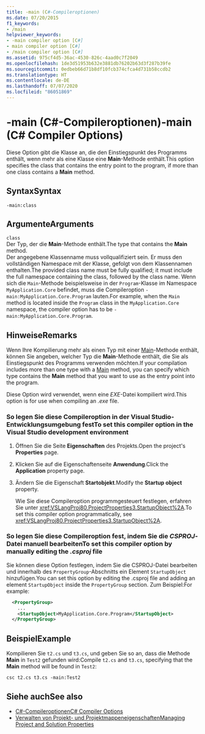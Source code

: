 ```yaml
---
title: -main (C#-Compileroptionen)
ms.date: 07/20/2015
f1_keywords:
- /main
helpviewer_keywords:
- -main compiler option [C#]
- main compiler option [C#]
- /main compiler option [C#]
ms.assetid: 975cf4d5-36ac-4530-826c-4aad0c7f2049
ms.openlocfilehash: 1de3d51953b632e3881db76202b63d3f287b39fe
ms.sourcegitcommit: 0edbeb66d71b8df10fcb374cfca4d731b58ccdb2
ms.translationtype: HT
ms.contentlocale: de-DE
ms.lasthandoff: 07/07/2020
ms.locfileid: "86051869"
---
```

# <a name="-main-c-compiler-options"></a><span data-ttu-id="1e064-102">-main (C#-Compileroptionen)</span><span class="sxs-lookup"><span data-stu-id="1e064-102">-main (C# Compiler Options)</span></span>

<span data-ttu-id="1e064-103">Diese Option gibt die Klasse an, die den Einstiegspunkt des Programms enthält, wenn mehr als eine Klasse eine **Main**-Methode enthält.</span><span class="sxs-lookup"><span data-stu-id="1e064-103">This option specifies the class that contains the entry point to the program, if more than one class contains a **Main** method.</span></span>

## <a name="syntax"></a><span data-ttu-id="1e064-104">Syntax</span><span class="sxs-lookup"><span data-stu-id="1e064-104">Syntax</span></span>

```console
-main:class
```

## <a name="arguments"></a><span data-ttu-id="1e064-105">Argumente</span><span class="sxs-lookup"><span data-stu-id="1e064-105">Arguments</span></span>
 `class`  
 <span data-ttu-id="1e064-106">Der Typ, der die **Main**-Methode enthält.</span><span class="sxs-lookup"><span data-stu-id="1e064-106">The type that contains the **Main** method.</span></span>  
 <span data-ttu-id="1e064-107">Der angegebene Klassenname muss vollqualifiziert sein. Er muss den vollständigen Namespace mit der Klasse, gefolgt von dem Klassennamen enthalten.</span><span class="sxs-lookup"><span data-stu-id="1e064-107">The provided class name must be fully qualified; it must include the full namespace containing the class, followed by the class name.</span></span> <span data-ttu-id="1e064-108">Wenn sich die `Main`-Methode beispielsweise in der `Program`-Klasse im Namespace `MyApplication.Core` befindet, muss die Compileroption `-main:MyApplication.Core.Program` lauten.</span><span class="sxs-lookup"><span data-stu-id="1e064-108">For example, when the `Main` method is located inside the `Program` class in the `MyApplication.Core` namespace, the compiler option has to be `-main:MyApplication.Core.Program`.</span></span>

## <a name="remarks"></a><span data-ttu-id="1e064-109">Hinweise</span><span class="sxs-lookup"><span data-stu-id="1e064-109">Remarks</span></span>

<span data-ttu-id="1e064-110">Wenn Ihre Kompilierung mehr als einen Typ mit einer [Main](../../programming-guide/main-and-command-args/index.md)-Methode enthält, können Sie angeben, welcher Typ die **Main**-Methode enthält, die Sie als Einstiegspunkt des Programms verwenden möchten.</span><span class="sxs-lookup"><span data-stu-id="1e064-110">If your compilation includes more than one type with a [Main](../../programming-guide/main-and-command-args/index.md) method, you can specify which type contains the **Main** method that you want to use as the entry point into the program.</span></span>

<span data-ttu-id="1e064-111">Diese Option wird verwendet, wenn eine *EXE*-Datei kompiliert wird.</span><span class="sxs-lookup"><span data-stu-id="1e064-111">This option is for use when compiling an *.exe* file.</span></span>

### <a name="to-set-this-compiler-option-in-the-visual-studio-development-environment"></a><span data-ttu-id="1e064-112">So legen Sie diese Compileroption in der Visual Studio-Entwicklungsumgebung fest</span><span class="sxs-lookup"><span data-stu-id="1e064-112">To set this compiler option in the Visual Studio development environment</span></span>

1. <span data-ttu-id="1e064-113">Öffnen Sie die Seite **Eigenschaften** des Projekts.</span><span class="sxs-lookup"><span data-stu-id="1e064-113">Open the project's **Properties** page.</span></span>

2. <span data-ttu-id="1e064-114">Klicken Sie auf die Eigenschaftenseite **Anwendung**.</span><span class="sxs-lookup"><span data-stu-id="1e064-114">Click the **Application** property page.</span></span>

3. <span data-ttu-id="1e064-115">Ändern Sie die Eigenschaft **Startobjekt**.</span><span class="sxs-lookup"><span data-stu-id="1e064-115">Modify the **Startup object** property.</span></span>

    <span data-ttu-id="1e064-116">Wie Sie diese Compileroption programmgesteuert festlegen, erfahren Sie unter <xref:VSLangProj80.ProjectProperties3.StartupObject%2A>.</span><span class="sxs-lookup"><span data-stu-id="1e064-116">To set this compiler option programmatically, see <xref:VSLangProj80.ProjectProperties3.StartupObject%2A>.</span></span>

### <a name="to-set-this-compiler-option-by-manually-editing-the-csproj-file"></a><span data-ttu-id="1e064-117">So legen Sie diese Compileroption fest, indem Sie die *CSPROJ*-Datei manuell bearbeiten</span><span class="sxs-lookup"><span data-stu-id="1e064-117">To set this compiler option by manually editing the *.csproj* file</span></span>

<span data-ttu-id="1e064-118">Sie können diese Option festlegen, indem Sie die CSPROJ-Datei bearbeiten und innerhalb des `PropertyGroup`-Abschnitts ein Element `StartupObject` hinzufügen.</span><span class="sxs-lookup"><span data-stu-id="1e064-118">You can set this option by editing the .csproj file and adding an element `StartupObject` inside the `PropertyGroup` section.</span></span> <span data-ttu-id="1e064-119">Zum Beispiel:</span><span class="sxs-lookup"><span data-stu-id="1e064-119">For example:</span></span>

```xml
  <PropertyGroup>
    ...
    <StartupObject>MyApplication.Core.Program</StartupObject>
  </PropertyGroup>
```

## <a name="example"></a><span data-ttu-id="1e064-120">Beispiel</span><span class="sxs-lookup"><span data-stu-id="1e064-120">Example</span></span>

<span data-ttu-id="1e064-121">Kompilieren Sie `t2.cs` und `t3.cs`, und geben Sie so an, dass die Methode **Main** in `Test2` gefunden wird:</span><span class="sxs-lookup"><span data-stu-id="1e064-121">Compile `t2.cs` and `t3.cs`, specifying that the **Main** method will be found in `Test2`:</span></span>

```console
csc t2.cs t3.cs -main:Test2
```

## <a name="see-also"></a><span data-ttu-id="1e064-122">Siehe auch</span><span class="sxs-lookup"><span data-stu-id="1e064-122">See also</span></span>

- [<span data-ttu-id="1e064-123">C#-Compileroptionen</span><span class="sxs-lookup"><span data-stu-id="1e064-123">C# Compiler Options</span></span>](./index.md)
- [<span data-ttu-id="1e064-124">Verwalten von Projekt- und Projektmappeneigenschaften</span><span class="sxs-lookup"><span data-stu-id="1e064-124">Managing Project and Solution Properties</span></span>](/visualstudio/ide/managing-project-and-solution-properties)
